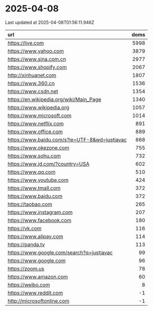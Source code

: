 # 2025-04-08

<!-- BEGIN -->
Last updated at 2025-04-08T01:56:11.946Z

url | doms
:- | -:
https://live.com | 5998
https://www.yahoo.com | 3879
https://www.sina.com.cn | 2977
https://www.shopify.com | 2067
http://xinhuanet.com | 1807
https://www.360.cn | 1536
https://www.csdn.net | 1354
https://en.wikipedia.org/wiki/Main_Page | 1340
https://www.wikipedia.org | 1057
https://www.microsoft.com | 1014
https://www.netflix.com | 891
https://www.office.com | 889
https://www.baidu.com/s?ie=UTF-8&wd=justjavac | 868
https://www.okezone.com | 755
https://www.sohu.com | 732
https://www.jd.com/?country=USA | 602
https://www.qq.com | 510
https://www.youtube.com | 424
https://www.tmall.com | 372
https://www.baidu.com | 372
https://taobao.com | 265
https://www.instagram.com | 207
https://www.facebook.com | 180
https://vk.com | 116
https://www.alipay.com | 114
https://panda.tv | 113
https://www.google.com/search?q=justjavac | 99
https://www.google.com | 96
https://zoom.us | 78
https://www.amazon.com | 60
https://weibo.com | 8
https://www.reddit.com | -1
http://microsoftonline.com | -1
<!-- END -->
